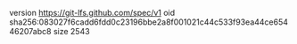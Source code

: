 version https://git-lfs.github.com/spec/v1
oid sha256:083027f6cadd6fdd0c23196bbe2a8f001021c44c533f93ea44ce65446207abc8
size 2543
